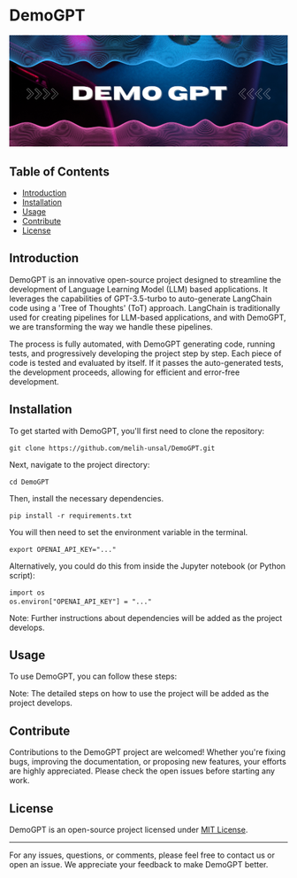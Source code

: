 # DemoGPT

![DemoGPT](DemoGPT_banner.png)


## Table of Contents

- [Introduction](#introduction)
- [Installation](#installation)
- [Usage](#usage)
- [Contribute](#contribute)
- [License](#license)

## Introduction

DemoGPT is an innovative open-source project designed to streamline the development of Language Learning Model (LLM) based applications. It leverages the capabilities of GPT-3.5-turbo to auto-generate LangChain code using a 'Tree of Thoughts' (ToT) approach. LangChain is traditionally used for creating pipelines for LLM-based applications, and with DemoGPT, we are transforming the way we handle these pipelines. 

The process is fully automated, with DemoGPT generating code, running tests, and progressively developing the project step by step. Each piece of code is tested and evaluated by itself. If it passes the auto-generated tests, the development proceeds, allowing for efficient and error-free development.

## Installation

To get started with DemoGPT, you'll first need to clone the repository:
```
git clone https://github.com/melih-unsal/DemoGPT.git
```

Next, navigate to the project directory:
```
cd DemoGPT
```

Then, install the necessary dependencies. 
```
pip install -r requirements.txt
```
You will then need to set the environment variable in the terminal.

```
export OPENAI_API_KEY="..."
```

Alternatively, you could do this from inside the Jupyter notebook (or Python script):
```
import os
os.environ["OPENAI_API_KEY"] = "..."
```

Note: Further instructions about dependencies will be added as the project develops.

## Usage

To use DemoGPT, you can follow these steps:

Note: The detailed steps on how to use the project will be added as the project develops.

## Contribute

Contributions to the DemoGPT project are welcomed! Whether you're fixing bugs, improving the documentation, or proposing new features, your efforts are highly appreciated. Please check the open issues before starting any work.

## License

DemoGPT is an open-source project licensed under [MIT License](LICENSE).

---

For any issues, questions, or comments, please feel free to contact us or open an issue. We appreciate your feedback to make DemoGPT better.
